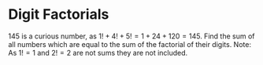 # Digit Factorials

$145$ is a curious number, as $1! + 4! + 5! = 1 + 24 + 120 = 145$.
Find the sum of all numbers which are equal to the sum of the factorial of their digits.
Note: As $1! = 1$ and $2! = 2$ are not sums they are not included.